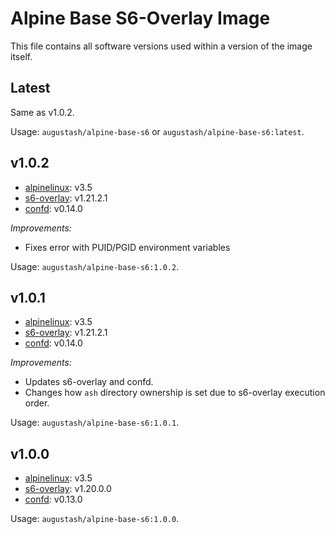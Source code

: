 # Alpine Base S6-Overlay Image

This file contains all software versions used within a version of the image itself.

## Latest

Same as v1.0.2.

Usage: `augustash/alpine-base-s6` or `augustash/alpine-base-s6:latest`.

## v1.0.2

- [alpinelinux](https://github.com/alpinelinux): v3.5
- [s6-overlay](https://github.com/just-containers/s6-overlay): v1.21.2.1
- [confd](https://github.com/kelseyhightower/confd/): v0.14.0

*Improvements:*

- Fixes error with PUID/PGID environment variables

Usage: `augustash/alpine-base-s6:1.0.2`.

## v1.0.1

- [alpinelinux](https://github.com/alpinelinux): v3.5
- [s6-overlay](https://github.com/just-containers/s6-overlay): v1.21.2.1
- [confd](https://github.com/kelseyhightower/confd/): v0.14.0

*Improvements:*

- Updates s6-overlay and confd.
- Changes how `ash` directory ownership is set due to s6-overlay execution order.

Usage: `augustash/alpine-base-s6:1.0.1`.

## v1.0.0

- [alpinelinux](https://github.com/alpinelinux): v3.5
- [s6-overlay](https://github.com/just-containers/s6-overlay): v1.20.0.0
- [confd](https://github.com/kelseyhightower/confd/): v0.13.0

Usage: `augustash/alpine-base-s6:1.0.0`.
